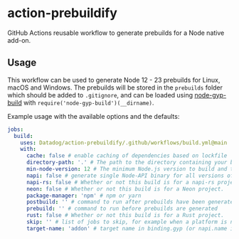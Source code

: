 # action-prebuildify

GitHub Actions reusable workflow to generate prebuilds for a Node native add-on.

## Usage

This workflow can be used to generate Node 12 - 23 prebuilds for Linux, macOS
and Windows. The prebuilds will be stored in the `prebuilds` folder which should
be added to `.gitignore`, and can be loaded using
[node-gyp-build](https://www.npmjs.com/package/node-gyp-build) with
`require('node-gyp-build')(__dirname)`.

Example usage with the available options and the defaults:

```yaml
jobs:
  build:
    uses: Datadog/action-prebuildify/.github/workflows/build.yml@main
    with:
      cache: false # enable caching of dependencies based on lockfile
      directory-path: '.' # The path to the directory containing your build files, relative to the repo root.
      min-node-version: 12 # The minimum Node.js version to build and test
      napi: false # generate single Node-API binary for all versions of Node
      napi-rs: false # Whether or not this build is for a napi-rs project.
      neon: false # Whether or not this build is for a Neon project.
      package-manager: 'npm' # npm or yarn
      postbuild: '' # command to run after prebuilds have been generated
      prebuild: '' # command to run before prebuilds are generated
      rust: false # Whether or not this build is for a Rust project.
      skip: '' # list of jobs to skip, for example when a platform is not supported
      target-name: 'addon' # target name in binding.gyp (or napi.name in package.json for napi-rs projects)
```
